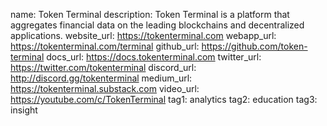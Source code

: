 name: Token Terminal
description: Token Terminal is a platform that aggregates financial data on the leading blockchains and decentralized applications.
website_url: https://tokenterminal.com
webapp_url: https://tokenterminal.com/terminal
github_url: https://github.com/token-terminal
docs_url: https://docs.tokenterminal.com
twitter_url: https://twitter.com/tokenterminal
discord_url: http://discord.gg/tokenterminal
medium_url: https://tokenterminal.substack.com
video_url: https://youtube.com/c/TokenTerminal
tag1: analytics
tag2: education
tag3: insight
